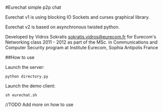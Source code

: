 #Eurechat simple p2p chat

Eurechat v1 is using blocking IO Sockets and curses graphical library.

Eurechat v2 is based on asynchronous twisted python.

Developed by Vidros Sokratis <sokratis.vidros@eurecom.fr> for Eurecom's Networking class 2011 - 2012 
as part of the MSc. in Communications and Computer Security program at Institute Eurecom, Sophia Antipolis France

##How to use

Launch the server:

```
python directory.py
``` 

Launch the demo client:
```
sh eurechat.sh
```

//TODO Add more on how to use
